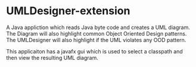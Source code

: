 # UMLDesigner-extension

A Java appliction which reads Java byte code and creates a UML diagram. The Diagram will also highlight common Object Oriented Design patterns. The UMLDesigner will also highlight if the UML violates any OOD pattern. 

This applicaiton has a javafx gui which is used to select a classpath and then view the resulting UML diagram. 
